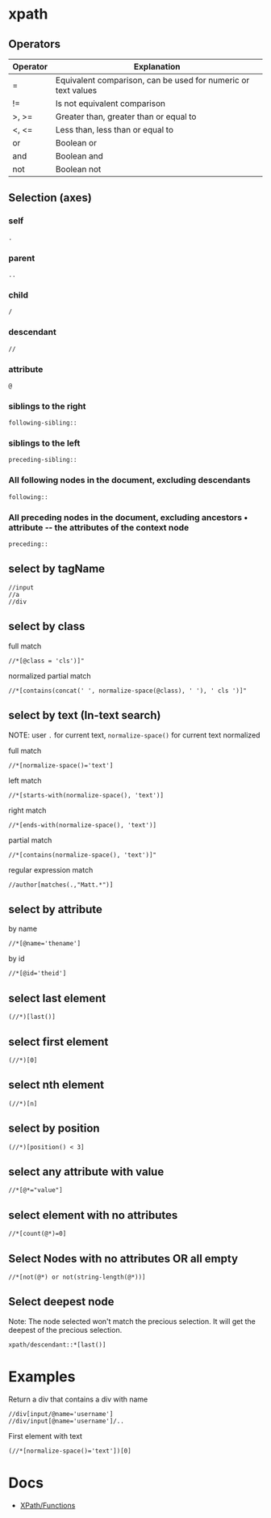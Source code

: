 # xpath


## Operators

| Operator | Explanation                                                   |
| -------- | ------------------------------------------------------------- |
| =        | Equivalent comparison, can be used for numeric or text values |
| !=       | Is not equivalent comparison                                  |
| >, >=    | Greater than, greater than or equal to                        |
| <, <=    | Less than, less than or equal to                              |
| or       | Boolean or                                                    |
| and      | Boolean and                                                   |
| not      | Boolean not                                                   |

## Selection (axes)

### self

	.

### parent

	..

### child

    /

### descendant

    //

### attribute

    @

### siblings to the right

    following-sibling::

### siblings to the left

    preceding‐sibling::

### All following nodes in the document, excluding descendants

    following::

### All preceding nodes in the document, excluding ancestors • attribute ‐‐ the attributes of the context node

    preceding::

## select by tagName

    //input
    //a
    //div

## select by class

full match

    //*[@class = 'cls')]"

normalized partial match

    //*[contains(concat(' ', normalize-space(@class), ' '), ' cls ')]"

## select by text (In-text search)

NOTE: user `.` for current text, `normalize-space()` for current text normalized

full match

    //*[normalize-space()='text']

left match

    //*[starts-with(normalize-space(), 'text')]

right match

    //*[ends-with(normalize-space(), 'text')]

partial match

    //*[contains(normalize-space(), 'text')]"

regular expression match

    //author[matches(.,"Matt.*")]


## select by attribute

by name

    //*[@name='thename']

by id

    //*[@id='theid']

## select last element

    (//*)[last()]

## select first element

    (//*)[0]

## select nth element

    (//*)[n]

## select by position

    (//*)[position() < 3]

## select any attribute with value

    //*[@*="value"]

## select element with no attributes

    //*[count(@*)=0]


## Select Nodes with no attributes OR all empty

    //*[not(@*) or not(string-length(@*))]


## Select deepest node
Note: The node selected won't match the precious selection. It will get the deepest of the precious selection.

    xpath/descendant::*[last()]


# Examples

Return a div that contains a div with name

    //div[input/@name='username']
    //div/input[@name='username']/..

First element with text

    (//*[normalize-space()='text'])[0]

# Docs

* [XPath/Functions](https://developer.mozilla.org/en-US/docs/Web/XPath/Functions)
